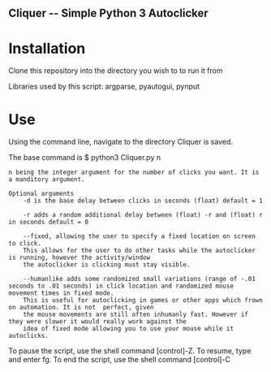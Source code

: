 ## Cliquer -- Simple Python 3 Autoclicker 

# Installation

Clone this repository into the directory you wish to to run it from

Libraries used by this script: argparse, pyautogui, pynput

# Use

Using the command line, navigate to the directory Cliquer is saved. 

The base command is $ python3 Cliquer.py n 

    n being the integer argument for the number of clicks you want. It is a manditory argument. 
    
    Optional arguments
        -d is the base delay between clicks in seconds (float) default = 1
        
        -r adds a random additional delay between (float) -r and (float) r in seconds default = 0
    
        --fixed, allowing the user to specify a fixed location on screen to click. 
        This allows for the user to do other tasks while the autoclicker is running, however the activity/window 
        the autoclicker is clicking must stay visible. 
        
        --humanlike adds some randomized small variations (range of -.01 seconds to .01 seconds) in click location and randomized mouse movement times in fixed mode. 
        This is useful for autoclicking in games or other apps which frown on automation. It is not  perfect, given 
        the mouse movements are still often inhumanly fast. However if they were slower it would really work against the 
        idea of fixed mode allowing you to use your mouse while it autoclicks. 
        
        
       
To pause the script, use the shell command [control]-Z. To resume, type and enter fg. 
To end the script, use the shell command [control]-C
